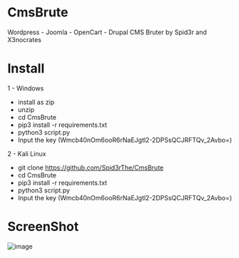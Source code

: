 # CmsBrute
Wordpress - Joomla - OpenCart - Drupal CMS Bruter by Spid3r and X3nocrates

# Install 
1 - Windows 
- install as zip
- unzip 
- cd CmsBrute
- pip3 install -r requirements.txt
- python3 script.py
- Input the key (Wmcb40nOm6ooR6rNaEJgtl2-2DPSsQCJRFTQv_2Avbo=)

2 - Kali Linux
- git clone https://github.com/Spid3rThe/CmsBrute
- cd CmsBrute
- pip3 install -r requirements.txt 
- python3 script.py
- Input the key (Wmcb40nOm6ooR6rNaEJgtl2-2DPSsQCJRFTQv_2Avbo=)

# ScreenShot
![image](https://user-images.githubusercontent.com/109286155/181025707-503bac54-f75a-4b28-a97b-262e1b4f9439.png)

